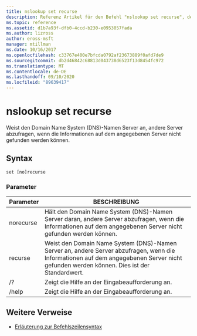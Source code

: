 ```yaml
---
title: nslookup set recurse
description: Referenz Artikel für den Befehl "nslookup set recurse", der den Domain Name System (DNS)-Namen Server anweist, andere Server abzufragen, wenn die Informationen auf dem angegebenen Server nicht gefunden werden können.
ms.topic: reference
ms.assetid: d1b7a93f-dfb0-4ccd-b230-e0953057fada
ms.author: lizross
author: eross-msft
manager: mtillman
ms.date: 10/16/2017
ms.openlocfilehash: c33767e400e7bfcda0792af23673889f0afd7de9
ms.sourcegitcommit: db2d46842c68813d043738d6523f13d8454fc972
ms.translationtype: MT
ms.contentlocale: de-DE
ms.lasthandoff: 09/10/2020
ms.locfileid: "89639417"
---
```

# <a name="nslookup-set-recurse"></a>nslookup set recurse

Weist den Domain Name System (DNS)-Namen Server an, andere Server abzufragen, wenn die Informationen auf dem angegebenen Server nicht gefunden werden können.

## <a name="syntax"></a>Syntax

```
set [no]recurse
```

### <a name="parameters"></a>Parameter

| Parameter | BESCHREIBUNG |
| ---------- | ---------- |
| norecurse | Hält den Domain Name System (DNS)-Namen Server daran, andere Server abzufragen, wenn die Informationen auf dem angegebenen Server nicht gefunden werden können. |
| recurse | Weist den Domain Name System (DNS)-Namen Server an, andere Server abzufragen, wenn die Informationen auf dem angegebenen Server nicht gefunden werden können. Dies ist der Standardwert. |
| /? | Zeigt die Hilfe an der Eingabeaufforderung an. |
| /help | Zeigt die Hilfe an der Eingabeaufforderung an. |

## <a name="additional-references"></a>Weitere Verweise

- [Erläuterung zur Befehlszeilensyntax](command-line-syntax-key.md)
